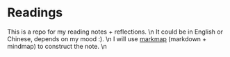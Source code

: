# Readings
This is a repo for my reading notes + reflections. \n
It could be in English or Chinese, depends on my mood :). \n
I will use [markmap](https://markmap.js.org/) (markdown + mindmap) to construct the note. \n
